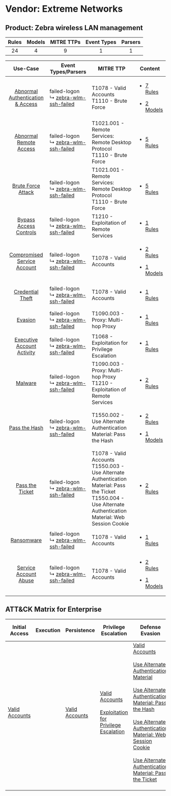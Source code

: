 Vendor: Extreme Networks
========================
Product: Zebra wireless LAN management
--------------------------------------
| Rules | Models | MITRE TTPs | Event Types | Parsers |
|:-----:|:------:|:----------:|:-----------:|:-------:|
|  24   |   4    |     9      |      1      |    1    |

|                                           Use-Case                                           | Event Types/Parsers                                                                           | MITRE TTP                                                                                                                                                                 | Content                                                                                                                                                    |
|:--------------------------------------------------------------------------------------------:| --------------------------------------------------------------------------------------------- | ------------------------------------------------------------------------------------------------------------------------------------------------------------------------- | ---------------------------------------------------------------------------------------------------------------------------------------------------------- |
| [Abnormal Authentication & Access](../../../UseCases/uc_abnormal_authentication_&_access.md) |  failed-logon<br> ↳ [zebra-wlm-ssh-failed](Parsers/parserContent_zebra-wlm-ssh-failed.md)<br> | T1078 - Valid Accounts<br>T1110 - Brute Force<br>                                                                                                                         | [<ul><li>7 Rules</li></ul><ul><li>2 Models</li></ul>](Rules_Models/r_m_extreme_networks_zebra_wireless_lan_management_Abnormal_Authentication_&_Access.md) |
|           [Abnormal Remote Access](../../../UseCases/uc_abnormal_remote_access.md)           |  failed-logon<br> ↳ [zebra-wlm-ssh-failed](Parsers/parserContent_zebra-wlm-ssh-failed.md)<br> | T1021.001 - Remote Services: Remote Desktop Protocol<br>T1110 - Brute Force<br>                                                                                           | [<ul><li>5 Rules</li></ul>](Rules_Models/r_m_extreme_networks_zebra_wireless_lan_management_Abnormal_Remote_Access.md)                                     |
|               [Brute Force Attack](../../../UseCases/uc_brute_force_attack.md)               |  failed-logon<br> ↳ [zebra-wlm-ssh-failed](Parsers/parserContent_zebra-wlm-ssh-failed.md)<br> | T1021.001 - Remote Services: Remote Desktop Protocol<br>T1110 - Brute Force<br>                                                                                           | [<ul><li>5 Rules</li></ul>](Rules_Models/r_m_extreme_networks_zebra_wireless_lan_management_Brute_Force_Attack.md)                                         |
|           [Bypass Access Controls](../../../UseCases/uc_bypass_access_controls.md)           |  failed-logon<br> ↳ [zebra-wlm-ssh-failed](Parsers/parserContent_zebra-wlm-ssh-failed.md)<br> | T1210 - Exploitation of Remote Services<br>                                                                                                                               | [<ul><li>1 Rules</li></ul>](Rules_Models/r_m_extreme_networks_zebra_wireless_lan_management_Bypass_Access_Controls.md)                                     |
|      [Compromised Service Account](../../../UseCases/uc_compromised_service_account.md)      |  failed-logon<br> ↳ [zebra-wlm-ssh-failed](Parsers/parserContent_zebra-wlm-ssh-failed.md)<br> | T1078 - Valid Accounts<br>                                                                                                                                                | [<ul><li>2 Rules</li></ul><ul><li>1 Models</li></ul>](Rules_Models/r_m_extreme_networks_zebra_wireless_lan_management_Compromised_Service_Account.md)      |
|                 [Credential Theft](../../../UseCases/uc_credential_theft.md)                 |  failed-logon<br> ↳ [zebra-wlm-ssh-failed](Parsers/parserContent_zebra-wlm-ssh-failed.md)<br> | T1078 - Valid Accounts<br>                                                                                                                                                | [<ul><li>1 Rules</li></ul>](Rules_Models/r_m_extreme_networks_zebra_wireless_lan_management_Credential_Theft.md)                                           |
|                          [Evasion](../../../UseCases/uc_evasion.md)                          |  failed-logon<br> ↳ [zebra-wlm-ssh-failed](Parsers/parserContent_zebra-wlm-ssh-failed.md)<br> | T1090.003 - Proxy: Multi-hop Proxy<br>                                                                                                                                    | [<ul><li>1 Rules</li></ul>](Rules_Models/r_m_extreme_networks_zebra_wireless_lan_management_Evasion.md)                                                    |
|       [Executive Account Activity](../../../UseCases/uc_executive_account_activity.md)       |  failed-logon<br> ↳ [zebra-wlm-ssh-failed](Parsers/parserContent_zebra-wlm-ssh-failed.md)<br> | T1068 - Exploitation for Privilege Escalation<br>                                                                                                                         | [<ul><li>1 Rules</li></ul>](Rules_Models/r_m_extreme_networks_zebra_wireless_lan_management_Executive_Account_Activity.md)                                 |
|                          [Malware](../../../UseCases/uc_malware.md)                          |  failed-logon<br> ↳ [zebra-wlm-ssh-failed](Parsers/parserContent_zebra-wlm-ssh-failed.md)<br> | T1090.003 - Proxy: Multi-hop Proxy<br>T1210 - Exploitation of Remote Services<br>                                                                                         | [<ul><li>2 Rules</li></ul>](Rules_Models/r_m_extreme_networks_zebra_wireless_lan_management_Malware.md)                                                    |
|                    [Pass the Hash](../../../UseCases/uc_pass_the_hash.md)                    |  failed-logon<br> ↳ [zebra-wlm-ssh-failed](Parsers/parserContent_zebra-wlm-ssh-failed.md)<br> | T1550.002 - Use Alternate Authentication Material: Pass the Hash<br>                                                                                                      | [<ul><li>2 Rules</li></ul><ul><li>1 Models</li></ul>](Rules_Models/r_m_extreme_networks_zebra_wireless_lan_management_Pass_the_Hash.md)                    |
|                  [Pass the Ticket](../../../UseCases/uc_pass_the_ticket.md)                  |  failed-logon<br> ↳ [zebra-wlm-ssh-failed](Parsers/parserContent_zebra-wlm-ssh-failed.md)<br> | T1078 - Valid Accounts<br>T1550.003 - Use Alternate Authentication Material: Pass the Ticket<br>T1550.004 - Use Alternate Authentication Material: Web Session Cookie<br> | [<ul><li>2 Rules</li></ul>](Rules_Models/r_m_extreme_networks_zebra_wireless_lan_management_Pass_the_Ticket.md)                                            |
|                       [Ransomware](../../../UseCases/uc_ransomware.md)                       |  failed-logon<br> ↳ [zebra-wlm-ssh-failed](Parsers/parserContent_zebra-wlm-ssh-failed.md)<br> | T1078 - Valid Accounts<br>                                                                                                                                                | [<ul><li>1 Rules</li></ul>](Rules_Models/r_m_extreme_networks_zebra_wireless_lan_management_Ransomware.md)                                                 |
|            [Service Account Abuse](../../../UseCases/uc_service_account_abuse.md)            |  failed-logon<br> ↳ [zebra-wlm-ssh-failed](Parsers/parserContent_zebra-wlm-ssh-failed.md)<br> | T1078 - Valid Accounts<br>                                                                                                                                                | [<ul><li>2 Rules</li></ul><ul><li>1 Models</li></ul>](Rules_Models/r_m_extreme_networks_zebra_wireless_lan_management_Service_Account_Abuse.md)            |

ATT&CK Matrix for Enterprise
----------------------------
| Initial Access                                                      | Execution | Persistence                                                         | Privilege Escalation                                                                                                                                          | Defense Evasion                                                                                                                                                                                                                                                                                                                                                                                                                                                                                             | Credential Access                                                | Discovery | Lateral Movement                                                                                                                                                                                                                                                                                                                                    | Collection | Command and Control                                                                                                                       | Exfiltration | Impact |
| ------------------------------------------------------------------- | --------- | ------------------------------------------------------------------- | ------------------------------------------------------------------------------------------------------------------------------------------------------------- | ----------------------------------------------------------------------------------------------------------------------------------------------------------------------------------------------------------------------------------------------------------------------------------------------------------------------------------------------------------------------------------------------------------------------------------------------------------------------------------------------------------- | ---------------------------------------------------------------- | --------- | --------------------------------------------------------------------------------------------------------------------------------------------------------------------------------------------------------------------------------------------------------------------------------------------------------------------------------------------------- | ---------- | ----------------------------------------------------------------------------------------------------------------------------------------- | ------------ | ------ |
| [Valid Accounts](https://attack.mitre.org/techniques/T1078)<br><br> |           | [Valid Accounts](https://attack.mitre.org/techniques/T1078)<br><br> | [Valid Accounts](https://attack.mitre.org/techniques/T1078)<br><br>[Exploitation for Privilege Escalation](https://attack.mitre.org/techniques/T1068)<br><br> | [Valid Accounts](https://attack.mitre.org/techniques/T1078)<br><br>[Use Alternate Authentication Material](https://attack.mitre.org/techniques/T1550)<br><br>[Use Alternate Authentication Material: Pass the Hash](https://attack.mitre.org/techniques/T1550/002)<br><br>[Use Alternate Authentication Material: Web Session Cookie](https://attack.mitre.org/techniques/T1550/004)<br><br>[Use Alternate Authentication Material: Pass the Ticket](https://attack.mitre.org/techniques/T1550/003)<br><br> | [Brute Force](https://attack.mitre.org/techniques/T1110)<br><br> |           | [Exploitation of Remote Services](https://attack.mitre.org/techniques/T1210)<br><br>[Remote Services](https://attack.mitre.org/techniques/T1021)<br><br>[Use Alternate Authentication Material](https://attack.mitre.org/techniques/T1550)<br><br>[Remote Services: Remote Desktop Protocol](https://attack.mitre.org/techniques/T1021/001)<br><br> |            | [Proxy: Multi-hop Proxy](https://attack.mitre.org/techniques/T1090/003)<br><br>[Proxy](https://attack.mitre.org/techniques/T1090)<br><br> |              |        |